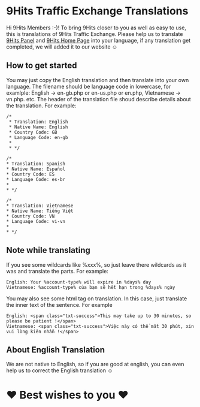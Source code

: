 # 9Hits Traffic Exchange Translations
Hi 9Hits Members :-)! To bring 9Hits closer to you as well as easy to use, this is translations of 9Hits Traffic Exchange. Please help us to translate [9Hits Panel](https://panel.9hits.com/) and [9Hits Home Page](https://9hits.com/) into your language, if any translation get completed, we will added it to our website ☺

## How to get started
You may just copy the English translation and then translate into your own language. The filename should be language code in lowercase, for examlple: English -> en-gb.php or en-us.php or en.php, Vietnamese -> vn.php. etc.
The header of the translation file shoud describe details about the translation. For example:
```
/*
 * Translation: English
 * Native Name: English
 * Country Code: GB
 * Language Code: en-gb
 *
 * */
 ```
 ```
 /*
 * Translation: Spanish
 * Native Name: Español
 * Country Code: ES
 * Language Code: es-br
 *
 * */
 ```
 ```
 /*
 * Translation: Vietnamese
 * Native Name: Tiếng Việt
 * Country Code: VN
 * Language Code: vi-vn
 *
 * */
 ```
## Note while translating

If you see some wildcards like %xxx%, so just leave there wildcards as it was and translate the parts.
For example:
```
English: Your %account-type% will expire in %days% day
Vietnamese: %account-type% của bạn sẽ hết hạn trong %days% ngày
```

You may also see some html tag on translation. In this case, just translate the inner text of the sentence. For example
```
English: <span class="txt-success">This may take up to 30 minutes, so please be patient !</span>
Vietnamese: <span class="txt-success">Việc này có thể mất 30 phút, xin vui lòng kiên nhẫn !</span>
```

## About English Translation
We are not native to English, so if you are good at english, you can even help us to correct the English translation ☺


# ❤ Best wishes to you ❤